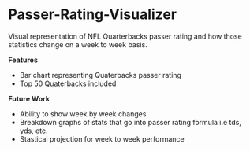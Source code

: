 # Passer-Rating-Visualizer
Visual representation of NFL Quarterbacks passer rating and how those statistics change on a week to week basis.

**Features**
* Bar chart representing Quaterbacks passer rating
* Top 50 Quaterbacks included

**Future Work**
* Ability to show week by week changes
* Breakdown graphs of stats that go into passer rating formula i.e tds, yds, etc.
* Stastical projection for week to week performance
